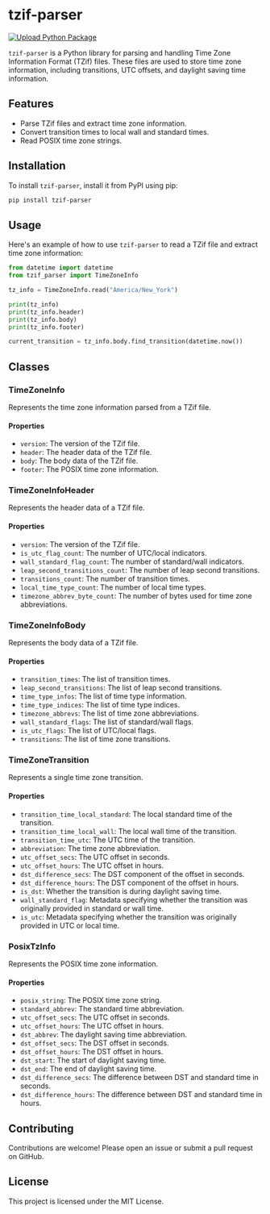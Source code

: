# tzif-parser

[![Upload Python Package](https://github.com/MasonFlint44/tzif-parser/actions/workflows/python-publish.yml/badge.svg)](https://github.com/MasonFlint44/tzif-parser/actions/workflows/python-publish.yml)

`tzif-parser` is a Python library for parsing and handling Time Zone Information Format (TZif) files. These files are used to store time zone information, including transitions, UTC offsets, and daylight saving time information.

## Features

- Parse TZif files and extract time zone information.
- Convert transition times to local wall and standard times.
- Read POSIX time zone strings.

## Installation

To install `tzif-parser`, install it from PyPI using pip:

```sh
pip install tzif-parser
```

## Usage

Here's an example of how to use `tzif-parser` to read a TZif file and extract time zone information:

```python
from datetime import datetime
from tzif_parser import TimeZoneInfo

tz_info = TimeZoneInfo.read("America/New_York")

print(tz_info)
print(tz_info.header)
print(tz_info.body)
print(tz_info.footer)

current_transition = tz_info.body.find_transition(datetime.now())
```

## Classes

### TimeZoneInfo

Represents the time zone information parsed from a TZif file.

#### Properties

- `version`: The version of the TZif file.
- `header`: The header data of the TZif file.
- `body`: The body data of the TZif file.
- `footer`: The POSIX time zone information.

### TimeZoneInfoHeader

Represents the header data of a TZif file.

#### Properties

- `version`: The version of the TZif file.
- `is_utc_flag_count`: The number of UTC/local indicators.
- `wall_standard_flag_count`: The number of standard/wall indicators.
- `leap_second_transitions_count`: The number of leap second transitions.
- `transitions_count`: The number of transition times.
- `local_time_type_count`: The number of local time types.
- `timezone_abbrev_byte_count`: The number of bytes used for time zone abbreviations.

### TimeZoneInfoBody

Represents the body data of a TZif file.

#### Properties

- `transition_times`: The list of transition times.
- `leap_second_transitions`: The list of leap second transitions.
- `time_type_infos`: The list of time type information.
- `time_type_indices`: The list of time type indices.
- `timezone_abbrevs`: The list of time zone abbreviations.
- `wall_standard_flags`: The list of standard/wall flags.
- `is_utc_flags`: The list of UTC/local flags.
- `transitions`: The list of time zone transitions.

### TimeZoneTransition

Represents a single time zone transition.

#### Properties

- `transition_time_local_standard`: The local standard time of the transition.
- `transition_time_local_wall`: The local wall time of the transition.
- `transition_time_utc`: The UTC time of the transition.
- `abbreviation`: The time zone abbreviation.
- `utc_offset_secs`: The UTC offset in seconds.
- `utc_offset_hours`: The UTC offset in hours.
- `dst_difference_secs`: The DST component of the offset in seconds.
- `dst_difference_hours`: The DST component of the offset in hours.
- `is_dst`: Whether the transition is during daylight saving time.
- `wall_standard_flag`: Metadata specifying whether the transition was originally provided in standard or wall time.
- `is_utc`: Metadata specifying whether the transition was originally provided in UTC or local time.

### PosixTzInfo

Represents the POSIX time zone information.

#### Properties

- `posix_string`: The POSIX time zone string.
- `standard_abbrev`: The standard time abbreviation.
- `utc_offset_secs`: The UTC offset in seconds.
- `utc_offset_hours`: The UTC offset in hours.
- `dst_abbrev`: The daylight saving time abbreviation.
- `dst_offset_secs`: The DST offset in seconds.
- `dst_offset_hours`: The DST offset in hours.
- `dst_start`: The start of daylight saving time.
- `dst_end`: The end of daylight saving time.
- `dst_difference_secs`: The difference between DST and standard time in seconds.
- `dst_difference_hours`: The difference between DST and standard time in hours.

## Contributing

Contributions are welcome! Please open an issue or submit a pull request on GitHub.

## License

This project is licensed under the MIT License.
